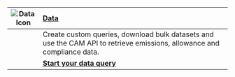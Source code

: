 | ![Data Icon](https://api.epa.gov/easey/dev/content-mgmt/images/icon-data.svg) | **[Data](https://campd-dev.app.cloud.gov/data "Link")**                                                                 |
| ----------------------------------------------------------------------------- | :---------------------------------------------------------------------------------------------------------------------- |
|                                                                               | Create custom queries, download bulk datasets and use the CAM API to retrieve emissions, allowance and compliance data. |
|                                                                               | **[Start your data query](https://campd-dev.app.cloud.gov/data/custom-data-download "Link")**                           |
